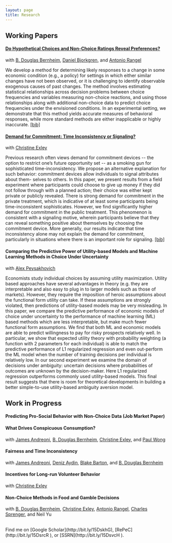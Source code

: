 ```yaml
---
layout: page
title: Research
---
```


## Working Papers

#### [Do Hypothetical Choices and Non-Choice Ratings Reveal Preferences?](http://stanford.io/18FWUs5) 

with [B. Douglas Bernheim](http://bit.ly/v9HWVP), [Daniel Bjorkgren](http://bit.ly/vhlbDW), and [Antonio Rangel](http://bit.ly/sIaX6q)

We develop a method for determining likely responses to a change in some economic condition (e.g., a policy) for settings in which either similar changes have not been observed, or it is challenging to identify observable exogenous causes of past changes. The method involves estimating statistical relationships across decision problems between choice frequencies and variables measuring non-choice reactions, and using those relationships along with additional non-choice data to predict choice frequencies under the envisioned conditions. In an experimental setting, we demonstrate that this method yields accurate measures of behavioral responses, while more standard methods are either inapplicable or highly inaccurate.  [\[bib\]](http://stanford.io/15DrZ)

#### [Demand for Commitment: Time Inconsistency or Signaling?](http://bit.ly/commitmentpaper)

with [Christine Exley](http://bit.ly/LvZOyU)

Previous research often views demand for commitment devices -- the option to restrict one’s future opportunity set -- as a smoking gun for sophisticated time-inconsistency. We propose an alternative explanation for such behavior: commitment devices allow individuals to signal attributes about them- selves to others. In this paper, we present results from a field experiment where participants could choose to give up money if they did not follow through with a planned action; their choice was either kept private or publicly revealed. There is strong demand for commitment in the private treatment, which is indicative of at least some participants being time-inconsistent sophisticates. However, we find significantly higher demand for commitment in the public treatment. This phenomenon is consistent with a signaling motive, wherein participants believe that they can reveal something positive about themselves by choosing the commitment device. More generally, our results indicate that time inconsistency alone may not explain the demand for commitment, particularly in situations where there is an important role for signaling.  [\[bib\]](http://bit.ly/commitmentbib)

#### Comparing the Predictive Power of Utility-based Models and Machine Learning Methods in Choice Under Uncertainty

with [Alex Peysakhovich](http://bit.ly/1dbjVS9)

Economists study individual choices by assuming utility maximization. Utility based approaches have several advantages in theory (e.g. they are interpretable and also easy to plug in to larger models such as those of markets). However, they require the imposition of heroic assumptions about the functional form utility can take. If these assumptions are strongly violated, then predictions of utility-based models may be very misleading. In this paper, we compare the predictive performance of economic models of choice under uncertainty to the performance of machine learning (ML) based methods which are less interpretable, but make much fewer functional form assumptions. We find that both ML and economic models are able to predict willingness to pay for risky prospects relatively well. In particular, we show that expected utility theory with probability weighting (a function with 2 parameters for each individual) is able to match the predictive performance of L1 regularized regression and even out-perform the ML model when the number of training decisions per individual is relatively low. In our second experiment we examine the domain of decisions under ambiguity: uncertain decisions where probabilities of outcomes are unknown by the decision-maker. Here L1 regularized regression outperforms commonly used utility-based models. This final result suggests that there is room for theoretical developments in building a better simple-to-use utility-based ambiguity aversion model.

## Work in Progress

#### Predicting Pro-Social Behavior with Non-Choice Data (Job Market Paper)

#### What Drives Conspicuous Consumption? 
with [James Andreoni](http://bit.ly/oyh5aD), [B. Douglas Bernheim](http://bit.ly/v9HWVP), [Christine Exley](http://bit.ly/LvZOyU), and [Paul Wong](http://bit.ly/MTbegq)

#### Fairness and Time Inconsistency
with [James Andreoni](http://bit.ly/oyh5aD), [Deniz Aydin](http://www.stanford.edu/~daydin/), [Blake Barton](http://bit.ly/s6hCnc), and [B. Douglas Bernheim](http://bit.ly/v9HWVP)

#### Incentives for Long-run Volunteer Behavior
with [Christine Exley](http://bit.ly/LvZOyU)

#### Non-Choice Methods in Food and Gamble Decisions
with [B. Douglas Bernheim](http://bit.ly/v9HWVP), [Christine Exley](http://bit.ly/LvZOyU), [Antonio Rangel](http://bit.ly/sIaX6q), [Charles Sprenger](http://stanford.io/12B4wWy), and Neil Yu

<br>
Find me on [Google Scholar](http://bit.ly/15DskhG), [RePeC](http://bit.ly/15DsrcR ), or [SSRN](http://bit.ly/15DsvcH ).

